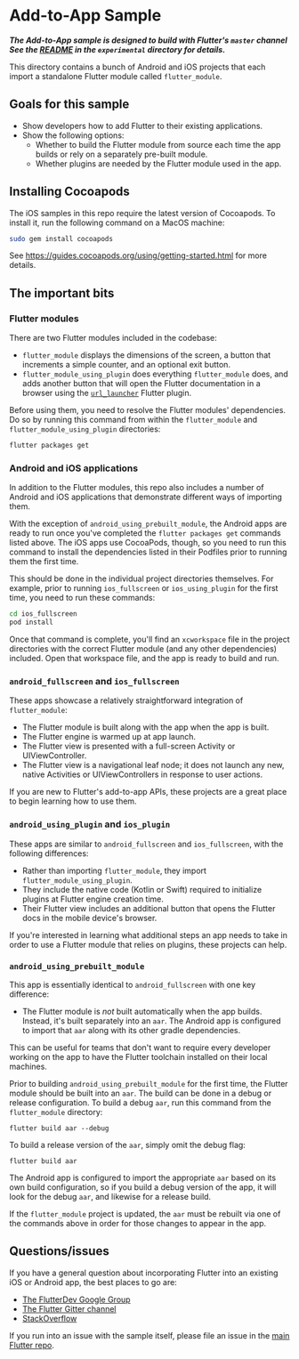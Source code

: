 # Add-to-App Sample

***The Add-to-App sample is designed to build with Flutter's `master` channel
See the [README](../README.md) in the `experimental` directory for details.***

This directory contains a bunch of Android and iOS projects that each import
a standalone Flutter module called `flutter_module`.

## Goals for this sample

* Show developers how to add Flutter to their existing applications.
* Show the following options:
  - Whether to build the Flutter module from source each time the app builds or
    rely on a separately pre-built module.
  - Whether plugins are needed by the Flutter module used in the app.

## Installing Cocoapods

The iOS samples in this repo require the latest version of Cocoapods. To install it,
run the following command on a MacOS machine:

```bash
sudo gem install cocoapods
```

See https://guides.cocoapods.org/using/getting-started.html for more details.

## The important bits

### Flutter modules

There are two Flutter modules included in the codebase:

* `flutter_module` displays the dimensions of the screen, a button that
  increments a simple counter, and an optional exit button.
* `flutter_module_using_plugin` does everything `flutter_module` does, and adds
  another button that will open the Flutter documentation in a browser using the
  [`url_launcher`](https://pub.dev/packages/url_launcher) Flutter plugin.

Before using them, you need to resolve the Flutter modules' dependencies. Do so
by running this command from within the `flutter_module` and
`flutter_module_using_plugin` directories:

```bash
flutter packages get
```

### Android and iOS applications

In addition to the Flutter modules, this repo also includes a number of
Android and iOS applications that demonstrate different ways of importing
them.

With the exception of `android_using_prebuilt_module`, the Android apps are
ready to run once you've completed the `flutter packages get` commands listed
above. The iOS apps use CocoaPods, though, so you need to run this command to
install the dependencies listed in their Podfiles prior to running them the
first time.

This should be done in the individual project directories themselves. For
example, prior to running `ios_fullscreen` or `ios_using_plugin` for the first
time, you need to run these commands:

```bash
cd ios_fullscreen
pod install
```

Once that command is complete, you'll find an `xcworkspace` file in the project
directories with the correct Flutter module (and any other dependencies)
included. Open that workspace file, and the app is ready to build and run.

### `android_fullscreen` and `ios_fullscreen`

These apps showcase a relatively straightforward integration of
`flutter_module`:

* The Flutter module is built along with the app when the app is built.
* The Flutter engine is warmed up at app launch.
* The Flutter view is presented with a full-screen Activity or
  UIViewController.
* The Flutter view is a navigational leaf node; it does not launch any new,
  native Activities or UIViewControllers in response to user actions.

If you are new to Flutter's add-to-app APIs, these projects are a great place
to begin learning how to use them.

### `android_using_plugin` and `ios_plugin`

These apps are similar to `android_fullscreen` and `ios_fullscreen`, with the
following differences:

* Rather than importing `flutter_module`, they import
  `flutter_module_using_plugin`.
* They include the native code (Kotlin or Swift) required to initialize plugins
  at Flutter engine creation time.
* Their Flutter view includes an additional button that opens the Flutter docs
  in the mobile device's browser.

If you're interested in learning what additional steps an app needs to take in
order to use a Flutter module that relies on plugins, these projects can help.

### `android_using_prebuilt_module`

This app is essentially identical to `android_fullscreen` with one key
difference:

* The Flutter module is *not* built automatically when the app builds. Instead,
  it's built separately into an `aar`. The Android app is configured to import
  that `aar` along with its other gradle dependencies.

This can be useful for teams that don't want to require every developer working
on the app to have the Flutter toolchain installed on their local machines.

Prior to building `android_using_prebuilt_module` for the first time, the
Flutter module should be built into an `aar`. The build can be done in a debug
or release configuration. To build a debug `aar`, run this command from the
`flutter_module` directory:

```
flutter build aar --debug
```

To build a release version of the `aar`, simply omit the debug flag:

```
flutter build aar
```

The Android app is configured to import the appropriate `aar` based on its own
build configuration, so if you build a debug version of the app, it will look
for the debug `aar`, and likewise for a release build.

If the `flutter_module` project is updated, the `aar` must be rebuilt via one of
the commands above in order for those changes to appear in the app.

## Questions/issues

If you have a general question about incorporating Flutter into an existing
iOS or Android app, the best places to go are:

* [The FlutterDev Google Group](https://groups.google.com/forum/#!forum/flutter-dev)
* [The Flutter Gitter channel](https://gitter.im/flutter/flutter)
* [StackOverflow](https://stackoverflow.com/questions/tagged/flutter)

If you run into an issue with the sample itself, please file an issue
in the [main Flutter repo](https://github.com/flutter/flutter/issues).
